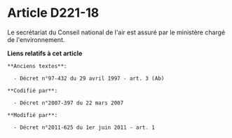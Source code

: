# Article D221-18

Le secrétariat du Conseil national de l'air est assuré par le ministère chargé de l'environnement.

**Liens relatifs à cet article**

	**Anciens textes**:

	  - Décret n°97-432 du 29 avril 1997 - art. 3 (Ab)

	**Codifié par**:

	  - Décret n°2007-397 du 22 mars 2007

	**Modifié par**:

	  - Décret n°2011-625 du 1er juin 2011 - art. 1
